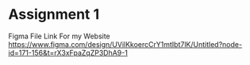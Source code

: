 # Assignment  1

Figma File Link For my Website
https://www.figma.com/design/UVilKkoercCrY1mtIbt7lK/Untitled?node-id=171-156&t=rX3xFpaZqZP3DhA9-1
